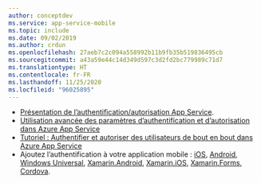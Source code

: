 ```yaml
---
author: conceptdev
ms.service: app-service-mobile
ms.topic: include
ms.date: 09/02/2019
ms.author: crdun
ms.openlocfilehash: 27aeb7c2c094a558992b11b9fb35b519836495cb
ms.sourcegitcommit: a43a59e44c14d349d597c3d2fd2bc779989c71d7
ms.translationtype: HT
ms.contentlocale: fr-FR
ms.lasthandoff: 11/25/2020
ms.locfileid: "96025895"
---
```

* [Présentation de l’authentification/autorisation App Service](../articles/app-service/overview-authentication-authorization.md).
* [Utilisation avancée des paramètres d’authentification et d’autorisation dans Azure App Service](../articles/app-service/app-service-authentication-how-to.md)
* [Tutoriel : Authentifier et autoriser des utilisateurs de bout en bout dans Azure App Service](../articles/app-service/tutorial-auth-aad.md)
* Ajoutez l’authentification à votre application mobile : [iOS][ios-get-started-users], [Android][android-get-started-users], [Windows Universal][windows-get-started-users], [Xamarin.Android][xamarin-android-get-started-users], [Xamarin.iOS][xamarin-ios-get-started-users], [Xamarin.Forms][xamarin-forms-get-started-users], [Cordova][cordova-get-started-users].  

[android-get-started-users]: /previous-versions/azure/app-service-mobile/app-service-mobile-android-get-started-users
[cordova-get-started-users]: /previous-versions/azure/app-service-mobile/app-service-mobile-cordova-get-started-users
[windows-get-started-users]: /previous-versions/azure/app-service-mobile/app-service-mobile-windows-store-dotnet-get-started-users
[xamarin-ios-get-started-users]: /previous-versions/azure/app-service-mobile/app-service-mobile-xamarin-ios-get-started-users
[xamarin-android-get-started-users]: /previous-versions/azure/app-service-mobile/app-service-mobile-xamarin-android-get-started-users
[ios-get-started-users]: /previous-versions/azure/app-service-mobile/app-service-mobile-ios-get-started-users
[xamarin-forms-get-started-users]: /previous-versions/azure/app-service-mobile/app-service-mobile-xamarin-forms-get-started-users